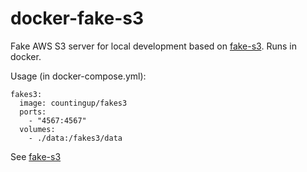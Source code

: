 # docker-fake-s3

Fake AWS S3 server for local development based on [fake-s3](https://github.com/jubos/fake-s3). Runs in docker.

Usage (in docker-compose.yml):

```
fakes3:
  image: countingup/fakes3
  ports:
    - "4567:4567"
  volumes:
    - ./data:/fakes3/data
```

See [fake-s3](https://github.com/jubos/fake-s3)
